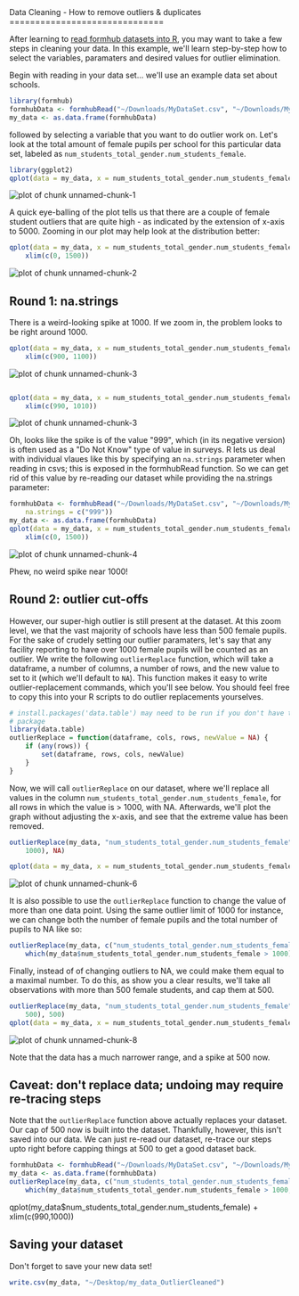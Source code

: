 <link href="http://kevinburke.bitbucket.org/markdowncss/markdown.css" rel="stylesheet"></link>
Data Cleaning - How to remove outliers & duplicates
==============================
  
After learning to [read formhub datasets into R](http://modilabs.github.com/formhub.R/demo/Basics_of_formhub.R.html), you may want to take a few steps in cleaning your data. In this example, we'll learn step-by-step how to select the variables, paramaters and desired values for outlier elimination. 

Begin with reading in your data set... we'll use an example data set about schools.
  

```r
library(formhub)
formhubData <- formhubRead("~/Downloads/MyDataSet.csv", "~/Downloads/MyForm.json")
my_data <- as.data.frame(formhubData)
```


followed by selecting a variable that you want to do outlier work on. Let's look at the total amount of female pupils per school for this particular data set, labeled as `num_students_total_gender.num_students_female`.  


```r
library(ggplot2)
qplot(data = my_data, x = num_students_total_gender.num_students_female) + ylab("Number of Schools")
```

![plot of chunk unnamed-chunk-1](figure/unnamed-chunk-1.png) 


A quick eye-balling of the plot tells us that there are a couple of female student outliers that are quite high - as indicated by the extension of x-axis to 5000. Zooming in our plot may help look at the distribution better:   


```r
qplot(data = my_data, x = num_students_total_gender.num_students_female) + ylab("Number of Schools") + 
    xlim(c(0, 1500))
```

![plot of chunk unnamed-chunk-2](figure/unnamed-chunk-2.png) 


Round 1: na.strings
----------------
There is a weird-looking spike at 1000. If we zoom in, the problem looks to be right around 1000.

```r
qplot(data = my_data, x = num_students_total_gender.num_students_female) + ylab("Number of Schools") + 
    xlim(c(900, 1100))
```

![plot of chunk unnamed-chunk-3](figure/unnamed-chunk-31.png) 

```r

qplot(data = my_data, x = num_students_total_gender.num_students_female) + ylab("Number of Schools") + 
    xlim(c(990, 1010))
```

![plot of chunk unnamed-chunk-3](figure/unnamed-chunk-32.png) 


Oh, looks like the spike is of the value "999", which (in its negative version) is often used as a "Do Not Know" type of value in surveys. R lets us deal with individual vlaues like this by specifying an `na.strings` parameter when reading in csvs; this is exposed in the formhubRead function. So we can get rid of this value by re-reading our dataset while providing the na.strings parameter:

```r
formhubData <- formhubRead("~/Downloads/MyDataSet.csv", "~/Downloads/MyForm.json", 
    na.strings = c("999"))
my_data <- as.data.frame(formhubData)
qplot(data = my_data, x = num_students_total_gender.num_students_female) + ylab("Number of Schools") + 
    xlim(c(0, 1500))
```

![plot of chunk unnamed-chunk-4](figure/unnamed-chunk-4.png) 

Phew, no weird spike near 1000!

Round 2: outlier cut-offs
----------------
However, our super-high outlier is still present at the dataset. At this zoom level, we that the vast majority of schools have less than 500 female pupils. For the sake of crudely setting our outlier paramaters, let's say that any facility reporting to have over 1000 female pupils will be counted as an outlier. We write the following `outlierReplace` function, which will take a dataframe, a number of columns, a number of rows, and the new value to set to it (which we'll default to `NA`). This function makes it easy to write outlier-replacement commands, which you'll see below. You should feel free to copy this into your R scripts to do outlier replacements yourselves.



```r
# install.packages('data.table') may need to be run if you don't have the
# package
library(data.table)
outlierReplace = function(dataframe, cols, rows, newValue = NA) {
    if (any(rows)) {
        set(dataframe, rows, cols, newValue)
    }
}
```


Now, we will call `outlierReplace` on our dataset, where we'll replace all values in the column `num_students_total_gender.num_students_female`, for all rows in which the value is > 1000, with NA. Afterwards, we'll plot the graph without adjusting the x-axis, and see that the extreme value has been removed.

```r
outlierReplace(my_data, "num_students_total_gender.num_students_female", which(my_data$num_students_total_gender.num_students_female > 
    1000), NA)

qplot(data = my_data, x = num_students_total_gender.num_students_female) + ylab("Number of Schools")
```

![plot of chunk unnamed-chunk-6](figure/unnamed-chunk-6.png) 


It is also possible to use the `outlierReplace` function to change the value of more than one data point. Using the same outlier limit of 1000 for instance, we can change both the number of female pupils and the total number of pupils to NA like so:


```r
outlierReplace(my_data, c("num_students_total_gender.num_students_female", "num_students_total_gender.num_students_total"), 
    which(my_data$num_students_total_gender.num_students_female > 1000), NA)
```


Finally, instead of of changing outliers to NA, we could make them equal to a maximal number. To do this, as show you a clear results, we'll take all observations with more than 500 female students, and cap them at 500.


```r
outlierReplace(my_data, "num_students_total_gender.num_students_female", which(my_data$num_students_total_gender.num_students_female > 
    500), 500)
qplot(data = my_data, x = num_students_total_gender.num_students_female) + ylab("Number of Schools")
```

![plot of chunk unnamed-chunk-8](figure/unnamed-chunk-8.png) 

Note that the data has a much narrower range, and a spike at 500 now.


Caveat: don't replace data; undoing may require re-tracing steps
----------------------------------------------------------------

Note that the `outlierReplace` function above actually replaces your dataset. Our cap of 500 now is built into the dataset. Thankfully, however, this isn't saved into our data. We can just re-read our dataset, re-trace our steps upto right before capping things at 500 to get a good dataset back.


```r
formhubData <- formhubRead("~/Downloads/MyDataSet.csv", "~/Downloads/MyForm.json")  # actually, this step isn't strictly necessary; as formhubData has never been replaced
my_data <- as.data.frame(formhubData)
outlierReplace(my_data, c("num_students_total_gender.num_students_female", "num_students_total_gender.num_students_total"), 
    which(my_data$num_students_total_gender.num_students_female > 1000, NA))
```


qplot(my_data$num_students_total_gender.num_students_female) + xlim(c(990,1000))



Saving your dataset
-----------------------
Don't forget to save your new data set!

```r
write.csv(my_data, "~/Desktop/my_data_OutlierCleaned")
```

  
  
